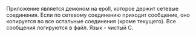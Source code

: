 Приложение является демоном на epoll, которое держит сетевые соединения. Если по сетевому 
соединению приходит сообщение, оно копируется во все остальные соединения (кроме текущего). 
Все сообщения логируются в файл. Язык - чистый С.
